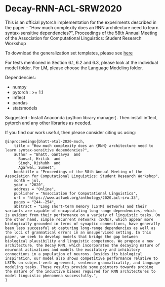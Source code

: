 # Decay-RNN-ACL-SRW2020
This is an official pytorch implementation for the experiments described in the paper - "How much complexity does an RNN architecture need to learn syntax-sensitive dependencies?", Proceedings of the 58th Annual Meeting of the Association for Computational Linguistics: Student Research Workshop

To download the generalization set templates, please see [here](https://drive.google.com/file/d/13Q_zUz5fZxYwGuo_-ZbS20HHUkZEHPzl/view?usp=sharing)

For tests mentioned in Section 6.1, 6.2 and 6.3, please look at the individual model folder. For LM, please choose the Language Modeling folder. 

Dependencies:

* numpy
* pytorch : >= 1.1 
* inflect
* pandas
* statsmodels

Suggested : Install Anaconda (python library manager). Then install inflect, pytorch
and any other libraries as needed.

If you find our work useful, then please consider citing us using:
```
@inproceedings{bhatt-etal-2020-much,
    title = "How much complexity does an {RNN} architecture need to learn syntax-sensitive dependencies?",
    author = "Bhatt, Gantavya  and
      Bansal, Hritik  and
      Singh, Rishubh  and
      Agarwal, Sumeet",
    booktitle = "Proceedings of the 58th Annual Meeting of the Association for Computational Linguistics: Student Research Workshop",
    month = jul,
    year = "2020",
    address = "Online",
    publisher = "Association for Computational Linguistics",
    url = "https://www.aclweb.org/anthology/2020.acl-srw.33",
    pages = "244--254",
    abstract = "Long short-term memory (LSTM) networks and their variants are capable of encapsulating long-range dependencies, which is evident from their performance on a variety of linguistic tasks. On the other hand, simple recurrent networks (SRNs), which appear more biologically grounded in terms of synaptic connections, have generally been less successful at capturing long-range dependencies as well as the loci of grammatical errors in an unsupervised setting. In this paper, we seek to develop models that bridge the gap between biological plausibility and linguistic competence. We propose a new architecture, the Decay RNN, which incorporates the decaying nature of neuronal activations and models the excitatory and inhibitory connections in a population of neurons. Besides its biological inspiration, our model also shows competitive performance relative to LSTMs on subject-verb agreement, sentence grammaticality, and language modeling tasks. These results provide some pointers towards probing the nature of the inductive biases required for RNN architectures to model linguistic phenomena successfully.",
}
```
